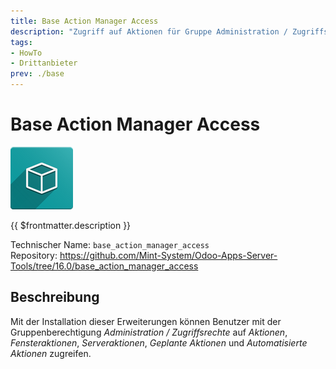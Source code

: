 ```yaml
---
title: Base Action Manager Access
description: "Zugriff auf Aktionen für Gruppe Administration / Zugriffsrechte."
tags:
- HowTo
- Drittanbieter
prev: ./base
---
```

# Base Action Manager Access
![icon_oms_box](attachments/icon_oms_box.png)

{{ $frontmatter.description }}

Technischer Name: `base_action_manager_access`\
Repository: <https://github.com/Mint-System/Odoo-Apps-Server-Tools/tree/16.0/base_action_manager_access>

## Beschreibung

Mit der Installation dieser Erweiterungen können Benutzer mit der Gruppenberechtigung *Administration / Zugriffsrechte* auf *Aktionen*, *Fensteraktionen*, *Serveraktionen*, *Geplante Aktionen* und *Automatisierte Aktionen* zugreifen.